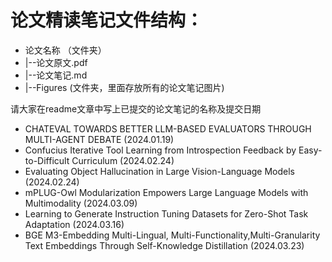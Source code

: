 # 论文精读笔记文件结构：

- 论文名称 （文件夹）
- |--论文原文.pdf
- |--论文笔记.md
- |--Figures (文件夹，里面存放所有的论文笔记图片)

请大家在readme文章中写上已提交的论文笔记的名称及提交日期

- CHATEVAL TOWARDS BETTER LLM-BASED EVALUATORS THROUGH MULTI-AGENT DEBATE (2024.01.19)
- Confucius Iterative Tool Learning from Introspection Feedback by Easy-to-Difficult Curriculum (2024.02.24)
- Evaluating Object Hallucination in Large Vision-Language Models (2024.02.24)
- mPLUG-Owl Modularization Empowers Large Language Models with Multimodality (2024.03.09)
- Learning to Generate Instruction Tuning Datasets for Zero-Shot Task Adaptation (2024.03.16)
- BGE M3-Embedding Multi-Lingual, Multi-Functionality,Multi-Granularity Text Embeddings Through Self-Knowledge Distillation (2024.03.23)
